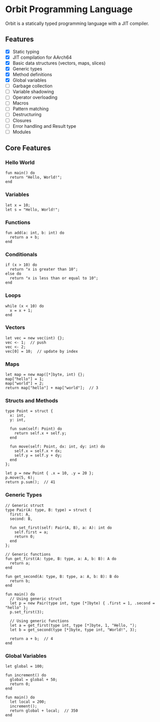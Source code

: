 # Orbit Programming Language

Orbit is a statically typed programming language with a JIT compiler.

## Features

- [x] Static typing
- [x] JIT compilation for AArch64
- [x] Basic data structures (vectors, maps, slices)
- [x] Generic types
- [x] Method definitions
- [x] Global variables
- [ ] Garbage collection
- [ ] Variable shadowing
- [ ] Operator overloading
- [ ] Macros
- [ ] Pattern matching
- [ ] Destructuring
- [ ] Closures
- [ ] Error handling and Result type
- [ ] Modules

## Core Features

### Hello World

```orbit
fun main() do
  return "Hello, World!";
end
```

### Variables

```orbit
let x = 10;
let s = "Hello, World!";
```

### Functions

```orbit
fun add(a: int, b: int) do
  return a + b;
end
```

### Conditionals

```orbit
if (x > 10) do
  return "x is greater than 10";
else do
  return "x is less than or equal to 10";
end
```

### Loops

```orbit
while (x < 10) do
  x = x + 1;
end
```

### Vectors

```orbit
let vec = new vec(int) {};
vec <- 1;  // push
vec <- 2;
vec[0] = 10;  // update by index
```

### Maps

```orbit
let map = new map([*]byte, int) {};
map["hello"] = 1;
map["world"] = 2;
return map["hello"] + map["world"];  // 3
```

### Structs and Methods

```orbit
type Point = struct {
  x: int,
  y: int,

  fun sum(self: Point) do
    return self.x + self.y;
  end

  fun move(self: Point, dx: int, dy: int) do
    self.x = self.x + dx;
    self.y = self.y + dy;
  end
};

let p = new Point { .x = 10, .y = 20 };
p.move(5, 6);
return p.sum();  // 41
```

### Generic Types

```orbit
// Generic struct
type Pair(A: type, B: type) = struct {
  first: A,
  second: B,

  fun set_first(self: Pair(A, B), a: A): int do
    self.first = a;
    return 0;
  end
};

// Generic functions
fun get_first(A: type, B: type, a: A, b: B): A do
  return a;
end

fun get_second(A: type, B: type, a: A, b: B): B do
  return b;
end

fun main() do
  // Using generic struct
  let p = new Pair(type int, type [*]byte) { .first = 1, .second = "hello" };
  p.set_first(3);

  // Using generic functions
  let a = get_first(type int, type [*]byte, 1, "Hello, ");
  let b = get_second(type [*]byte, type int, "World!", 3);

  return a + b;  // 4
end
```

### Global Variables

```orbit
let global = 100;

fun increment() do
  global = global + 50;
  return 0;
end

fun main() do
  let local = 200;
  increment();
  return global + local;  // 350
end
```
